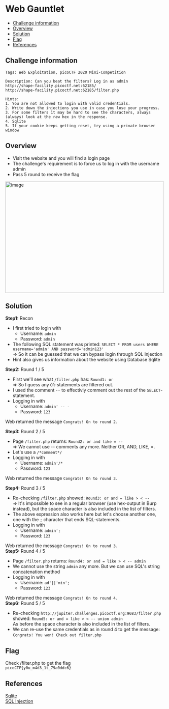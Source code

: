# Web Gauntlet
- [Challenge information](#challenge-information)
- [Overview](#overview)
- [Solution](#solution)
- [Flag](#flag)
- [References](#references)
## Challenge information
```text
Tags: Web Exploitation, picoCTF 2020 Mini-Competition

Description: Can you beat the filters? Log in as admin
http://shape-facility.picoctf.net:62185/
http://shape-facility.picoctf.net:62185/filter.php

Hints:
1. You are not allowed to login with valid credentials.
2. Write down the injections you use in case you lose your progress.
3. For some filters it may be hard to see the characters, always (always) look at the raw hex in the response.
4. Sqlite
5. If your cookie keeps getting reset, try using a private browser window
```
## Overview
* Visit the website and you will find a login page  
* The challenge's requirement is to force us to log in with the username admin  
* Pass 5 round to receive the flag  
<img width="500" height="350" alt="image" src="https://github.com/user-attachments/assets/c2f08aeb-cbd8-4d7c-acd4-79d22a193797" />  
  
## Solution
**Step1:** Recon  
* I first tried to login with  
    * Username: `admin`  
    * Password: `admin`  
* The following SQL statement was printed: `SELECT * FROM users WHERE username='admin' AND password='admin123'`  
   => So it can be guessed that we can bypass login through SQL Injection  
* Hint also gives us information about the website using Database Sqlite
  
**Step2:** Round 1 / 5    
* First we'll see what `/filter.php` has: `Round1: or`    
  => So I guess any `OR`-statements are filtered out.  
* I used the comment `--` to effectivly comment out the rest of the `SELECT`-statement.  
* Logging in with  
    * Username: `admin' -- -`  
    * Password: `123`  

Web returned the message `Congrats! On to round 2`.  

**Step3:** Round 2 / 5  
* Page `/filter.php` returns: `Round2: or and like = --`  
  => We cannot use -- comments any more. Neither OR, AND, LIKE, =.
* Let's use a `/*comment*/`
* Logging in with  
    * Username: `admin'/*`  
    * Password: `123`

Web returned the message `Congrats! On to round 3`.

**Step4:** Round 3 / 5  
* Re-checking `/filter.php` showed: `Round3: or and = like > < --`  
  => It's impossible to see in a regular browser (use hex-output in Burp instead), but the space character is also included in the list of filters.  
* The above expression also works here but let's choose another one, one with the `;` character that ends SQL-statements.
* Logging in with  
    * Username: `admin';`  
    * Password: `123`

Web returned the message `Congrats! On to round 3`.  
**Step5:** Round 4 / 5  
* Page `/filter.php` returns: `Round4: or and = like > < -- admin`
* We cannot use the string `admin` any more. But we can use SQL's string concatenation method
* Logging in with  
    * Username: `ad'||'min';`  
    * Password: `123`

Web returned the message `Congrats! On to round 4`.  
**Step6:** Round 5 / 5  
* Re-checking `http://jupiter.challenges.picoctf.org:9683/filter.php` showed: `Round5: or and = like > < -- union admin`  
  As before the space character is also included in the list of filters.
* We can re-use the same credentials as in round 4 to get the message: `Congrats! You won! Check out filter.php`

## Flag
Check /filter.php to get the flag  
`picoCTF{y0u_m4d3_1t_79a0ddc6}`
## References
[Sqlite](https://www.sqlite.org/docs.html)  
[SQL Injection](https://portswigger.net/web-security/sql-injection)
